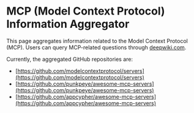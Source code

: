 # MCP (Model Context Protocol) Information Aggregator

This page aggregates information related to the Model Context Protocol (MCP). Users can query MCP-related questions through [deepwiki.com](https://deepwiki.com).

Currently, the aggregated GitHub repositories are:

*   [https://github.com/modelcontextprotocol/servers](https://github.com/modelcontextprotocol/servers)
*   [https://github.com/punkpeye/awesome-mcp-servers](https://github.com/punkpeye/awesome-mcp-servers)
*   [https://github.com/appcypher/awesome-mcp-servers](https://github.com/appcypher/awesome-mcp-servers)